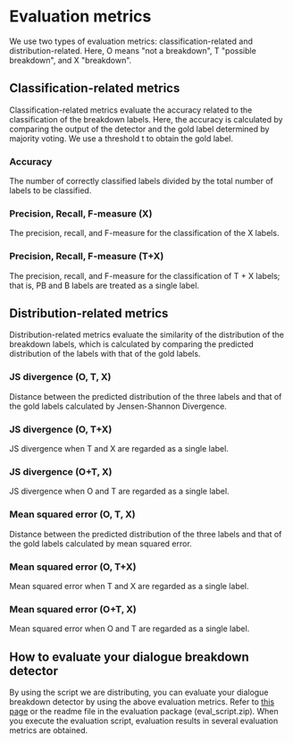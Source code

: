 # Evaluation metrics

We use two types of evaluation metrics: classification-related
and distribution-related. Here, O means "not a breakdown", T "possible breakdown", and X "breakdown".

## Classification-related metrics

Classification-related metrics evaluate the accuracy related
to the classification of the breakdown labels. Here, the accuracy
is calculated by comparing the output of the detector
and the gold label determined by majority voting. We use a
threshold t to obtain the gold label.

### Accuracy

The number of correctly classified labels
divided by the total number of labels to be classified.

### Precision, Recall, F-measure (X)

The precision, recall,
and F-measure for the classification of the X labels.

### Precision, Recall, F-measure (T+X)

The precision,
recall, and F-measure for the classification of T + X
labels; that is, PB and B labels are treated as a single
label.

## Distribution-related metrics

Distribution-related metrics evaluate the similarity of the
distribution of the breakdown labels, which is calculated
by comparing the predicted distribution of the labels with
that of the gold labels.

### JS divergence (O, T, X)

Distance between the predicted
distribution of the three labels and that of the
gold labels calculated by Jensen-Shannon Divergence.

### JS divergence (O, T+X)

JS divergence when T and X are regarded as a single label.

### JS divergence (O+T, X)

JS divergence when O and T are regarded as a single label.

### Mean squared error (O, T, X)

Distance between
the predicted distribution of the three labels and that
of the gold labels calculated by mean squared error.

### Mean squared error (O, T+X)

Mean squared error
when T and X are regarded as a single label.

### Mean squared error (O+T, X)

Mean squared error
when O and T are regarded as a single label.

## How to evaluate your dialogue breakdown detector

By using the script we are distributing, you can evaluate your dialogue breakdown detector
by using the above evaluation metrics.
Refer to [this page](getting_started) or the readme file
in the evaluation package (eval_script.zip).
When you execute the evaluation script, evaluation results in several evaluation
metrics are obtained. 


